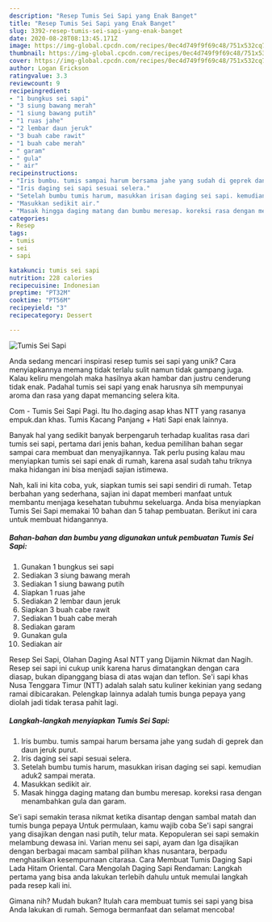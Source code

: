```yaml
---
description: "Resep Tumis Sei Sapi yang Enak Banget"
title: "Resep Tumis Sei Sapi yang Enak Banget"
slug: 3392-resep-tumis-sei-sapi-yang-enak-banget
date: 2020-08-28T08:13:45.171Z
image: https://img-global.cpcdn.com/recipes/0ec4d749f9f69c48/751x532cq70/tumis-sei-sapi-foto-resep-utama.jpg
thumbnail: https://img-global.cpcdn.com/recipes/0ec4d749f9f69c48/751x532cq70/tumis-sei-sapi-foto-resep-utama.jpg
cover: https://img-global.cpcdn.com/recipes/0ec4d749f9f69c48/751x532cq70/tumis-sei-sapi-foto-resep-utama.jpg
author: Logan Erickson
ratingvalue: 3.3
reviewcount: 9
recipeingredient:
- "1 bungkus sei sapi"
- "3 siung bawang merah"
- "1 siung bawang putih"
- "1 ruas jahe"
- "2 lembar daun jeruk"
- "3 buah cabe rawit"
- "1 buah cabe merah"
- " garam"
- " gula"
- " air"
recipeinstructions:
- "Iris bumbu. tumis sampai harum bersama jahe yang sudah di geprek dan daun jeruk purut."
- "Iris daging sei sapi sesuai selera."
- "Setelah bumbu tumis harum, masukkan irisan daging sei sapi. kemudian aduk2 sampai merata."
- "Masukkan sedikit air."
- "Masak hingga daging matang dan bumbu meresap. koreksi rasa dengan menambahkan gula dan garam."
categories:
- Resep
tags:
- tumis
- sei
- sapi

katakunci: tumis sei sapi 
nutrition: 228 calories
recipecuisine: Indonesian
preptime: "PT32M"
cooktime: "PT56M"
recipeyield: "3"
recipecategory: Dessert

---
```



![Tumis Sei Sapi](https://img-global.cpcdn.com/recipes/0ec4d749f9f69c48/751x532cq70/tumis-sei-sapi-foto-resep-utama.jpg)

Anda sedang mencari inspirasi resep tumis sei sapi yang unik? Cara menyiapkannya memang tidak terlalu sulit namun tidak gampang juga. Kalau keliru mengolah maka hasilnya akan hambar dan justru cenderung tidak enak. Padahal tumis sei sapi yang enak harusnya sih mempunyai aroma dan rasa yang dapat memancing selera kita.

Com - Tumis Sei Sapi Pagi. Itu lho.daging asap khas NTT yang rasanya empuk.dan khas. Tumis Kacang Panjang + Hati Sapi enak lainnya.

Banyak hal yang sedikit banyak berpengaruh terhadap kualitas rasa dari tumis sei sapi, pertama dari jenis bahan, kedua pemilihan bahan segar sampai cara membuat dan menyajikannya. Tak perlu pusing kalau mau menyiapkan tumis sei sapi enak di rumah, karena asal sudah tahu triknya maka hidangan ini bisa menjadi sajian istimewa.


Nah, kali ini kita coba, yuk, siapkan tumis sei sapi sendiri di rumah. Tetap berbahan yang sederhana, sajian ini dapat memberi manfaat untuk membantu menjaga kesehatan tubuhmu sekeluarga. Anda bisa menyiapkan Tumis Sei Sapi memakai 10 bahan dan 5 tahap pembuatan. Berikut ini cara untuk membuat hidangannya.

<!--inarticleads1-->

##### Bahan-bahan dan bumbu yang digunakan untuk pembuatan Tumis Sei Sapi:

1. Gunakan 1 bungkus sei sapi
1. Sediakan 3 siung bawang merah
1. Sediakan 1 siung bawang putih
1. Siapkan 1 ruas jahe
1. Sediakan 2 lembar daun jeruk
1. Siapkan 3 buah cabe rawit
1. Sediakan 1 buah cabe merah
1. Sediakan  garam
1. Gunakan  gula
1. Sediakan  air


Resep Sei Sapi, Olahan Daging Asal NTT yang Dijamin Nikmat dan Nagih. Resep sei sapi ini cukup unik karena harus dimatangkan dengan cara diasap, bukan dipanggang biasa di atas wajan dan teflon. Se&#39;i sapi khas Nusa Tenggara Timur (NTT) adalah salah satu kuliner kekinian yang sedang ramai dibicarakan. Pelengkap lainnya adalah tumis bunga pepaya yang diolah jadi tidak terasa pahit lagi. 

<!--inarticleads2-->

##### Langkah-langkah menyiapkan Tumis Sei Sapi:

1. Iris bumbu. tumis sampai harum bersama jahe yang sudah di geprek dan daun jeruk purut.
1. Iris daging sei sapi sesuai selera.
1. Setelah bumbu tumis harum, masukkan irisan daging sei sapi. kemudian aduk2 sampai merata.
1. Masukkan sedikit air.
1. Masak hingga daging matang dan bumbu meresap. koreksi rasa dengan menambahkan gula dan garam.


Se&#39;i sapi semakin terasa nikmat ketika disantap dengan sambal matah dan tumis bunga pepaya Untuk permulaan, kamu wajib coba Se&#39;i sapi sangrai yang disajikan dengan nasi putih, telur mata. Kepopuleran sei sapi semakin melambung dewasa ini. Varian menu sei sapi, ayam dan Iga disajikan dengan berbagai macam sambal pilihan khas nusantara, berpadu menghasilkan kesempurnaan citarasa. Cara Membuat Tumis Daging Sapi Lada Hitam Oriental. Cara Mengolah Daging Sapi Rendaman: Langkah pertama yang bisa anda lakukan terlebih dahulu untuk memulai langkah pada resep kali ini. 

Gimana nih? Mudah bukan? Itulah cara membuat tumis sei sapi yang bisa Anda lakukan di rumah. Semoga bermanfaat dan selamat mencoba!
